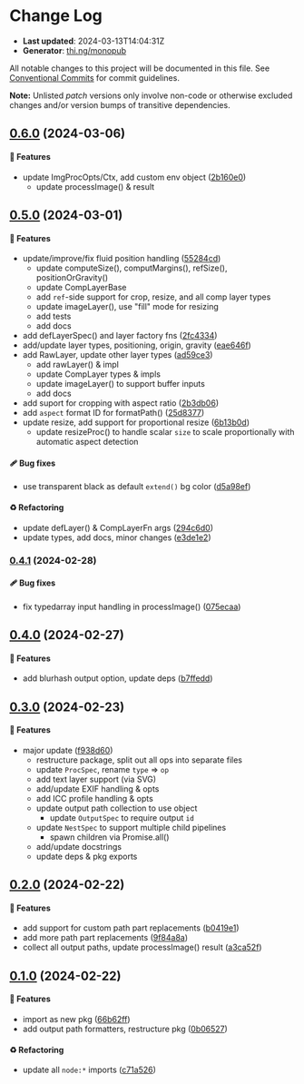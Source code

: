 # Change Log

- **Last updated**: 2024-03-13T14:04:31Z
- **Generator**: [thi.ng/monopub](https://thi.ng/monopub)

All notable changes to this project will be documented in this file.
See [Conventional Commits](https://conventionalcommits.org/) for commit guidelines.

**Note:** Unlisted _patch_ versions only involve non-code or otherwise excluded changes
and/or version bumps of transitive dependencies.

## [0.6.0](https://github.com/thi-ng/umbrella/tree/@thi.ng/imago@0.6.0) (2024-03-06)

#### 🚀 Features

- update ImgProcOpts/Ctx, add custom env object ([2b160e0](https://github.com/thi-ng/umbrella/commit/2b160e0))
  - update processImage() & result

## [0.5.0](https://github.com/thi-ng/umbrella/tree/@thi.ng/imago@0.5.0) (2024-03-01)

#### 🚀 Features

- update/improve/fix fluid position handling ([55284cd](https://github.com/thi-ng/umbrella/commit/55284cd))
  - update computeSize(), computMargins(), refSize(), positionOrGravity()
  - update CompLayerBase
  - add `ref`-side support for crop, resize, and all comp layer types
  - update imageLayer(), use "fill" mode for resizing
  - add tests
  - add docs
- add defLayerSpec() and layer factory fns ([2fc4334](https://github.com/thi-ng/umbrella/commit/2fc4334))
- add/update layer types, positioning, origin, gravity ([eae646f](https://github.com/thi-ng/umbrella/commit/eae646f))
- add RawLayer, update other layer types ([ad59ce3](https://github.com/thi-ng/umbrella/commit/ad59ce3))
  - add rawLayer() & impl
  - update CompLayer types & impls
  - update imageLayer() to support buffer inputs
  - add docs
- add suport for cropping with aspect ratio ([2b3db06](https://github.com/thi-ng/umbrella/commit/2b3db06))
- add `aspect` format ID for formatPath() ([25d8377](https://github.com/thi-ng/umbrella/commit/25d8377))
- update resize, add support for proportional resize ([6b13b0d](https://github.com/thi-ng/umbrella/commit/6b13b0d))
  - update resizeProc() to handle scalar `size` to scale proportionally
    with automatic aspect detection

#### 🩹 Bug fixes

- use transparent black as default `extend()` bg color ([d5a98ef](https://github.com/thi-ng/umbrella/commit/d5a98ef))

#### ♻️ Refactoring

- update defLayer() & CompLayerFn args ([294c6d0](https://github.com/thi-ng/umbrella/commit/294c6d0))
- update types, add docs, minor changes ([e3de1e2](https://github.com/thi-ng/umbrella/commit/e3de1e2))

### [0.4.1](https://github.com/thi-ng/umbrella/tree/@thi.ng/imago@0.4.1) (2024-02-28)

#### 🩹 Bug fixes

- fix typedarray input handling in processImage() ([075ecaa](https://github.com/thi-ng/umbrella/commit/075ecaa))

## [0.4.0](https://github.com/thi-ng/umbrella/tree/@thi.ng/imago@0.4.0) (2024-02-27)

#### 🚀 Features

- add blurhash output option, update deps ([b7ffedd](https://github.com/thi-ng/umbrella/commit/b7ffedd))

## [0.3.0](https://github.com/thi-ng/umbrella/tree/@thi.ng/imago@0.3.0) (2024-02-23)

#### 🚀 Features

- major update ([f938d60](https://github.com/thi-ng/umbrella/commit/f938d60))
  - restructure package, split out all ops into separate files
  - update `ProcSpec`, rename `type` => `op`
  - add text layer support (via SVG)
  - add/update EXIF handling & opts
  - add ICC profile handling & opts
  - update output path collection to use object
    - update `OutputSpec` to require output `id`
  - update `NestSpec` to support multiple child pipelines
    - spawn children via Promise.all()
  - add/update docstrings
  - update deps & pkg exports

## [0.2.0](https://github.com/thi-ng/umbrella/tree/@thi.ng/imago@0.2.0) (2024-02-22)

#### 🚀 Features

- add support for custom path part replacements ([b0419e1](https://github.com/thi-ng/umbrella/commit/b0419e1))
- add more path part replacements ([9f84a8a](https://github.com/thi-ng/umbrella/commit/9f84a8a))
- collect all output paths, update processImage() result ([a3ca52f](https://github.com/thi-ng/umbrella/commit/a3ca52f))

## [0.1.0](https://github.com/thi-ng/umbrella/tree/@thi.ng/imago@0.1.0) (2024-02-22)

#### 🚀 Features

- import as new pkg ([66b62ff](https://github.com/thi-ng/umbrella/commit/66b62ff))
- add output path formatters, restructure pkg ([0b06527](https://github.com/thi-ng/umbrella/commit/0b06527))

#### ♻️ Refactoring

- update all `node:*` imports ([c71a526](https://github.com/thi-ng/umbrella/commit/c71a526))
